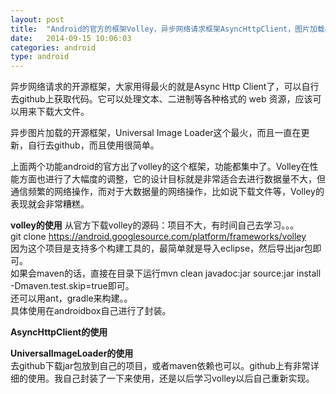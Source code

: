 ```yaml
---
layout: post
title:  "Android的官方的框架Volley，异步网络请求框架AsyncHttpClient，图片加载框架UniversalImageLoader等学习笔记!"
date:   2014-09-15 10:06:03
categories: android
type: android
---
```


异步网络请求的开源框架，大家用得最火的就是Async Http Client了，可以自行去github上获取代码。它可以处理文本、二进制等各种格式的 web 资源，应该可以用来下载大文件。

异步图片加载的开源框架，Universal Image Loader这个最火，而且一直在更新，自行去github，而且使用很简单。

上面两个功能android的官方出了volley的这个框架，功能都集中了。Volley在性能方面也进行了大幅度的调整，它的设计目标就是非常适合去进行数据量不大，但通信频繁的网络操作，而对于大数据量的网络操作，比如说下载文件等，Volley的表现就会非常糟糕。

**volley的使用**
从官方下载volley的源码：项目不大，有时间自己去学习。。。   
git clone https://android.googlesource.com/platform/frameworks/volley  
因为这个项目是支持多个构建工具的，最简单就是导入eclipse，然后导出jar包即可。  
如果会maven的话，直接在目录下运行mvn clean javadoc:jar source:jar install -Dmaven.test.skip=true即可。  
还可以用ant，gradle来构建。。  
具体使用在androidbox自己进行了封装。


**AsyncHttpClient的使用**  



**UniversalImageLoader的使用**  
去github下载jar包放到自己的项目，或者maven依赖也可以。github上有非常详细的使用。我自己封装了一下来使用，还是以后学习volley以后自己重新实现。